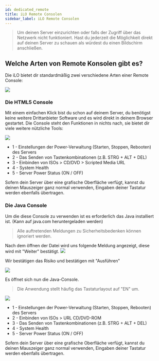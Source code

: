 ```yaml
---
id: dedicated_remote
title: iLO Remote Consolen
sidebar_label: iLO Remote Consolen
---
```


> Um deinen Server einzurichten oder falls der Zugriff über das Netzwerk nicht funktioniert. Hast du jederzeit die Möglichkeit direkt auf deinen Server zu schauen als würdest du einen Bildschirm anschließen.

## Welche Arten von Remote Konsolen gibt es?
Die iLO bietet dir standardmäßig zwei verschiedene Arten einer Remote Console:

![](https://screensaver01.zap-hosting.com/index.php/s/mwbB8kTZLRFEgPw/preview)

### Die HTML5 Console
Mit einem einfachen Klick bist du schon auf deinem Server, du benötigst keine weitere Drittanbieter Software und es wird direkt in deinem Browser gestartet.
Die Console steht den Funktionen in nichts nach, sie bietet dir viele weitere nützliche Tools:

![](https://screensaver01.zap-hosting.com/index.php/s/qzNfYob7J4F9Zzf/preview)

* 1 - Einstellungen der Power-Verwaltung (Starten, Stoppen, Rebooten) des Servers
* 2 - Das Senden von Tastenkombinationen (z.B. STRG + ALT + DEL)
* 3 - Einbinden von ISOs > CD/DVD > Scripted Media URL
* 4 - System Health
* 5 - Server Power Status (ON / OFF)

Sofern dein Server über eine grafische Oberfläche verfügt, kannst du deinen Mauszeiger ganz normal verwenden, Eingaben deiner Tastatur werden ebenfalls übertragen.

### Die Java Console
Um die diese Console zu verwenden ist es erforderlich das Java installiert ist. (Kann auf java.com heruntergeladen werden)
> Alle auftretenden Meldungen zu Sicherheitsbedenken können ignoriert werden.

Nach dem öffnen der Datei wird uns folgende Meldung angezeigt, diese wird mit "Weiter" bestätigt.
![](https://screensaver01.zap-hosting.com/index.php/s/WWN28xzEfgkqrmx/preview)

Wir bestätigen das Risiko und bestätigen mit "Ausführen"

![](https://screensaver01.zap-hosting.com/index.php/s/YCSG9tjiQnGCfs9/preview)

Es öffnet sich nun die Java-Console.
> Die Anwendung stellt häufig das Tastaturlayout auf "EN" um.

![](https://screensaver01.zap-hosting.com/index.php/s/SxFkiqHPe4Yfrgr/preview)

* 1 - Einstellungen der Power-Verwaltung (Starten, Stoppen, Rebooten) des Servers
* 2 - Einbinden von ISOs > URL CD/DVD-ROM
* 3 - Das Senden von Tastenkombinationen (z.B. STRG + ALT + DEL)
* 4 - System Health
* 5 - Server Power Status (ON / OFF)

Sofern dein Server über eine grafische Oberfläche verfügt, kannst du deinen Mauszeiger ganz normal verwenden, Eingaben deiner Tastatur werden ebenfalls übertragen.
